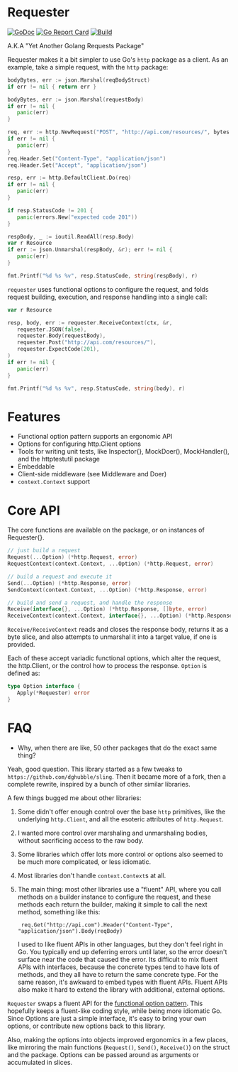 # Requester
[![GoDoc](https://godoc.org/github.com/gemalto/requester?status.png)](https://godoc.org/github.com/gemalto/requester) [![Go Report Card](https://goreportcard.com/badge/github.com/gemalto/requester)](https://goreportcard.com/report/github.com/gemalto/requester) [![Build](https://github.com/gemalto/requester/workflows/Build/badge.svg)](https://github.com/gemalto/requester/actions?query=branch%3Amaster+workflow%3ABuild+)

A.K.A "Yet Another Golang Requests Package"

Requester makes it a bit simpler to use Go's `http` package as a client.  As an example, take
a simple request, with the `http` package:

```go
bodyBytes, err := json.Marshal(reqBodyStruct)
if err != nil { return err }

bodyBytes, err := json.Marshal(requestBody)
if err != nil {
   panic(err)
}

req, err := http.NewRequest("POST", "http://api.com/resources/", bytes.NewReader(bodyBytes))
if err != nil {
   panic(err)
}
req.Header.Set("Content-Type", "application/json")
req.Header.Set("Accept", "application/json")

resp, err := http.DefaultClient.Do(req)
if err != nil {
   panic(err)
}

if resp.StatusCode != 201 {
   panic(errors.New("expected code 201"))
}

respBody, _ := ioutil.ReadAll(resp.Body)
var r Resource
if err := json.Unmarshal(respBody, &r); err != nil {
   panic(err)
}

fmt.Printf("%d %s %v", resp.StatusCode, string(respBody), r)
```
    
`requester` uses functional options to configure the request, and folds request building, 
execution, and response handling into a single call:

```go
var r Resource

resp, body, err := requester.ReceiveContext(ctx, &r,
   requester.JSON(false),
   requester.Body(requestBody),
   requester.Post("http://api.com/resources/"),
   requester.ExpectCode(201),
)
if err != nil {
   panic(err)
}

fmt.Printf("%d %s %v", resp.StatusCode, string(body), r)
```

# Features

- Functional option pattern supports an ergonomic API
- Options for configuring http.Client options
- Tools for writing unit tests, like Inspector{}, MockDoer(), MockHandler(), and the httptestutil package
- Embeddable
- Client-side middleware (see Middleware and Doer)
- `context.Context` support
    
# Core API

The core functions are available on the package, or on instances of Requester{}.

```go
// just build a request
Request(...Option) (*http.Request, error)
RequestContext(context.Context, ...Option) (*http.Request, error)

// build a request and execute it
Send(...Option) (*http.Response, error)
SendContext(context.Context, ...Option) (*http.Response, error)

// build and send a request, and handle the response
Receive(interface{}, ...Option) (*http.Response, []byte, error)
ReceiveContext(context.Context, interface{}, ...Option) (*http.Response, []byte, error)
```
    
`Receive/ReceiveContext` reads and closes the response body, returns it as a byte slice, 
and also attempts to unmarshal it into a target value, if one is provided. 

Each of these accept variadic functional options, which alter the request,
the http.Client, or the control how to process the response. `Option` is defined as:

```go
type Option interface {
   Apply(*Requester) error
}
```

# FAQ

- Why, when there are like, 50 other packages that do the exact same thing?

Yeah, good question.  This library started as a few tweaks to `https://github.com/dghubble/sling`.  Then
it became more of a fork, then a complete rewrite, inspired by a bunch of other similar libraries.

A few things bugged me about other libraries:

1. Some didn't offer enough control over the base `http` primitives, like the underlying
   `http.Client`, and all the esoteric attributes of `http.Request`.
2. I wanted more control over marshaling and unmarshaling bodies, without sacrificing access
   to the raw body.
3. Some libraries which offer lots more control or options also seemed to be much more 
   complicated, or less idiomatic.
4. Most libraries don't handle `context.Context`s at all.
5. The main thing: most other libraries use a "fluent" API, where you call methods on a builder
   instance to configure the request, and these methods each return the builder, making it
   simple to call the next method, something like this:
   
        req.Get("http://api.com").Header("Content-Type", "application/json").Body(reqBody)
        
   I used to like fluent APIs in other languages, but they don't feel right in Go.  You typically
   end up deferring errors until later, so the error doesn't surface near the code that caused
   the error.  Its difficult to mix fluent APIs with interfaces, because the concrete types
   tend to have lots of methods, and they all have to return the same concrete type.  For the 
   same reason, it's awkward to embed types with fluent APIs.  Fluent APIs also make it hard to extend
   the library with additional, external options.
   
`Requester` swaps a fluent API for the
 [functional option pattern](https://dave.cheney.net/2014/10/17/functional-options-for-friendly-apis).
This hopefully keeps a fluent-like coding style, while being more idiomatic Go.  Since Options are just
a simple interface, it's easy to bring your own options, or contribute new options back
to this library.

Also, making the options into objects improved ergonomics in a few places, like mirroring 
the main functions (`Request()`, `Send()`, `Receive()`) on the struct and the package.  Options can be passed
around as arguments or accumulated in slices.
